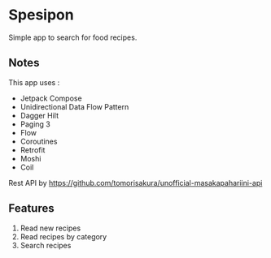 # Spesipon
Simple app to search for food recipes.

## Notes
This app uses :
* Jetpack Compose
* Unidirectional Data Flow Pattern
* Dagger Hilt
* Paging 3
* Flow
* Coroutines
* Retrofit
* Moshi
* Coil

Rest API by https://github.com/tomorisakura/unofficial-masakapahariini-api

## Features
1. Read new recipes
2. Read recipes by category
3. Search recipes
